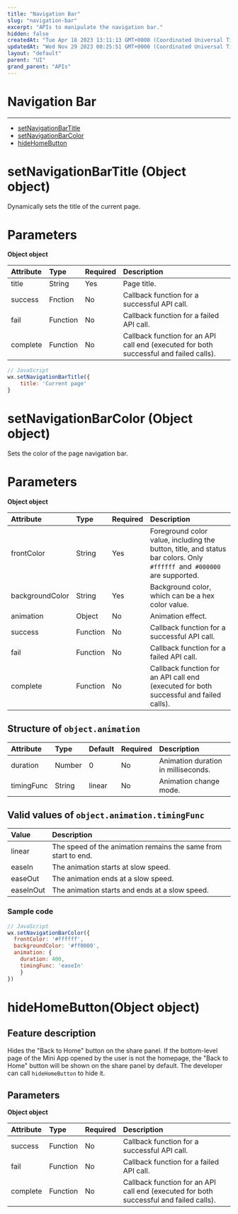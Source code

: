 ```yaml
---
title: "Navigation Bar"
slug: "navigation-bar"
excerpt: "APIs to manipulate the navigation bar."
hidden: false
createdAt: "Tue Apr 18 2023 13:11:13 GMT+0000 (Coordinated Universal Time)"
updatedAt: "Wed Nov 29 2023 08:25:51 GMT+0000 (Coordinated Universal Time)"
layout: "default"
parent: "UI"
grand_parent: "APIs"
---
```

# Navigation Bar 
*** 
- [setNavigationBarTitle](doc:navigation-bar#setnavigationbartitle-object-object)
- [setNavigationBarColor](doc:navigation-bar#setnavigationbarcolor-object-object)
- [hideHomeButton](doc:navigation-bar#hidehomebuttonobject-object)

# setNavigationBarTitle (Object object)

Dynamically sets the title of the current page.

# Parameters

**Object object**

| Attribute | Type     | Required | Description                                                                            |
| :-------- | :------- | :------- | :------------------------------------------------------------------------------------- |
| title     | String   | Yes      | Page title.                                                                            |
| success   | Fnction  | No       | Callback function for a successful API call.                                           |
| fail      | Function | No       | Callback function for a failed API call.                                               |
| complete  | Function | No       | Callback function for an API call end (executed for both successful and failed calls). |

```javascript
// JavaScript
wx.setNavigationBarTitle({
	title: 'Current page'
}
```

# setNavigationBarColor (Object object)

Sets the color of the page navigation bar.

# Parameters

**Object object**

| Attribute       | Type     | Required | Description                                                                                                             |
| :-------------- | :------- | :------- | :---------------------------------------------------------------------------------------------------------------------- |
| frontColor      | String   | Yes      | Foreground color value, including the button, title, and status bar colors. Only `#ffffff `and` #000000` are supported. |
| backgroundColor | String   | Yes      | Background color, which can be a hex color value.                                                                       |
| animation       | Object   | No       | Animation effect.                                                                                                       |
| success         | Function | No       | Callback function for a successful API call.                                                                            |
| fail            | Function | No       | Callback function for a failed API call.                                                                                |
| complete        | Function | No       | Callback function for an API call end (executed for both successful and failed calls).                                  |

## **Structure of** `object.animation`

| Attribute  | Type   | Default | Required | Description                         |
| :--------- | :----- | :------ | :------- | :---------------------------------- |
| duration   | Number | 0       | No       | Animation duration in milliseconds. |
| timingFunc | String | linear  | No       | Animation change mode.              |

## **Valid values of** `object.animation.timingFunc`

| Value     | Description                                                    |
| :-------- | :------------------------------------------------------------- |
| linear    | The speed of the animation remains the same from start to end. |
| easeIn    | The animation starts at slow speed.                            |
| easeOut   | The animation ends at a slow speed.                            |
| easeInOut | The animation starts and ends at a slow speed.                 |

### Sample code

```javascript
// JavaScript
wx.setNavigationBarColor({
  frontColor: '#ffffff',
  backgroundColor: '#ff0000',
  animation: {
    duration: 400,
    timingFunc: 'easeIn'
	}
})
```

# hideHomeButton(Object object)

## Feature description

Hides the "Back to Home" button on the share panel. If the bottom-level page of the Mini App opened by the user is not the homepage, the "Back to Home" button will be shown on the share panel by default. The developer can call `hideHomeButton` to hide it.

## Parameters

**Object object**

| Attribute | Type     | Required | Description                                                                            |
| :-------- | :------- | :------- | :------------------------------------------------------------------------------------- |
| success   | Function | No       | Callback function for a successful API call.                                           |
| fail      | Function | No       | Callback function for a failed API call.                                               |
| complete  | Function | No       | Callback function for an API call end (executed for both successful and failed calls). |
